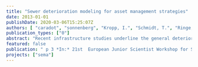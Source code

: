 ```yaml
---
title: "Sewer deterioration modeling for asset management strategies"
date: 2013-01-01
publishDate: 2020-03-06T15:25:07Z
authors: [ "caradot", "sonnenberg", "Kropp, I.", "Schmidt, T.", "Ringe, A.", "Denhez, S.", "Hartmann, A.", "rouault" ]
publication_types: ["0"]
abstract: "Recent infrastructure studies underline the general deterioration of sewer systems and the risk reversing public health, environment and increasing costs (ASCE, 2009). Aging pipes have not been inspected, replaced or rehabilitated rapidly enough to prevent sewer deterioration and increasing system failures (Tuccillo et al., 2010). According to a need survey conducted by EPA (2008), total funding needs for replacement, rehabilitation and expansion of existing collection systems for a 20 year period in the USA is 82.7 billions $, i.e. 28% of the total need of public agencies for wastewater treatment and collection. In the last 30 years, most municipalities have invested in sewer system expansion and treatment plant upgrade but a relatively small component has been allocated to the improvement of sewer system condition."
featured: false
publication: " p 3 *In:* 21st  European Junior Scientist Workshop for Sewer Asset Management. Delft, The Netherlands. 20-22 November 2013"
projects: ["sema"]
---
```


